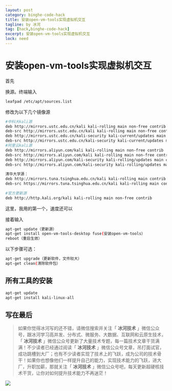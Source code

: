 ```yaml
---
layout: post
category: binghe-code-hack
title: 安装open-vm-tools实现虚拟机交互
tagline: by 冰河
tag: [hack,binghe-code-hack]
excerpt: 安装open-vm-tools实现虚拟机交互
lock: need
---
```


# 安装open-vm-tools实现虚拟机交互

首先

换源。终端输入 

```bash
leafpad /etc/apt/sources.list
```

修改为以下几个镜像源

```bash
#中科大kali源
deb http://mirrors.ustc.edu.cn/kali kali-rolling main non-free contrib
deb-src http://mirrors.ustc.edu.cn/kali kali-rolling main non-free contrib
deb http://mirrors.ustc.edu.cn/kali-security kali-current/updates main contrib non-free
deb-src http://mirrors.ustc.edu.cn/kali-security kali-current/updates main contrib non-free
#阿里云kali源
deb http://mirrors.aliyun.com/kali kali-rolling main non-free contrib
deb-src http://mirrors.aliyun.com/kali kali-rolling main non-free contrib
deb http://mirrors.aliyun.com/kali-security kali-rolling/updates main contrib non-free
deb-src http://mirrors.aliyun.com/kali-security kali-rolling/updates main contrib non-free
 
清华大学源：
deb http://mirrors.tuna.tsinghua.edu.cn/kali kali-rolling main contrib non-free
deb-src https://mirrors.tuna.tsinghua.edu.cn/kali kali-rolling main contrib non-free
 
#官方更新源
deb http://http.kali.org/kali kali-rolling main non-free contrib
```

这里，我用的第一个，速度还可以

接着输入

```bash
apt-get update（更新源）
apt-get install open-vm-tools-desktop fuse(安装open-vm-tools）
reboot（重启生效）
```

以下步骤可选：

```bash
apt-get upgrade（更新软件，文件较大）
apt-get clean(清除软件包）
```

## 所有工具的安装

```bash
apt-get update
apt-get install kali-linux-all
```


## 写在最后

> 如果你觉得冰河写的还不错，请微信搜索并关注「 **冰河技术** 」微信公众号，跟冰河学习高并发、分布式、微服务、大数据、互联网和云原生技术，「 **冰河技术** 」微信公众号更新了大量技术专题，每一篇技术文章干货满满！不少读者已经通过阅读「 **冰河技术** 」微信公众号文章，吊打面试官，成功跳槽到大厂；也有不少读者实现了技术上的飞跃，成为公司的技术骨干！如果你也想像他们一样提升自己的能力，实现技术能力的飞跃，进大厂，升职加薪，那就关注「 **冰河技术** 」微信公众号吧，每天更新超硬核技术干货，让你对如何提升技术能力不再迷茫！


![](https://img-blog.csdnimg.cn/20200906013715889.png)